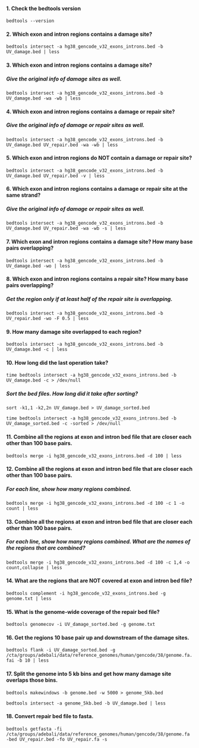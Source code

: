 #### 1. Check the bedtools version

`bedtools --version`

#### 2. Which exon and intron regions contains a damage site?

`bedtools intersect -a hg38_gencode_v32_exons_introns.bed -b UV_damage.bed | less`

#### 3. Which exon and intron regions contains a damage site? 

##### Give the original info of damage sites as well.

`bedtools intersect -a hg38_gencode_v32_exons_introns.bed -b UV_damage.bed -wa -wb | less`

#### 4. Which exon and intron regions contains a damage or repair site? 

##### Give the original info of damage or repair sites as well.

`bedtools intersect -a hg38_gencode_v32_exons_introns.bed -b UV_damage.bed UV_repair.bed -wa -wb | less`

#### 5. Which exon and intron regions do NOT contain a damage or repair site? 

`bedtools intersect -a hg38_gencode_v32_exons_introns.bed -b UV_damage.bed UV_repair.bed -v | less`

#### 6. Which exon and intron regions contains a damage or repair site at the same strand? 

##### Give the original info of damage or repair sites as well.

`bedtools intersect -a hg38_gencode_v32_exons_introns.bed -b UV_damage.bed UV_repair.bed -wa -wb -s | less`

#### 7. Which exon and intron regions contains a damage site? How many base pairs overlapping?

`bedtools intersect -a hg38_gencode_v32_exons_introns.bed -b UV_damage.bed -wo | less`

#### 8. Which exon and intron regions contains a repair site? How many base pairs overlapping?

##### Get the region only if at least half of the repair site is overlapping.

`bedtools intersect -a hg38_gencode_v32_exons_introns.bed -b UV_repair.bed -wo -F 0.5 | less`

#### 9. How many damage site overlapped to each region?

`bedtools intersect -a hg38_gencode_v32_exons_introns.bed -b UV_damage.bed -c | less`

#### 10. How long did the last operation take? 

`time bedtools intersect -a hg38_gencode_v32_exons_introns.bed -b UV_damage.bed -c > /dev/null`

##### Sort the bed files. How long did it take after sorting?

`sort -k1,1 -k2,2n UV_damage.bed > UV_damage_sorted.bed`

`time bedtools intersect -a hg38_gencode_v32_exons_introns.bed -b UV_damage_sorted.bed -c -sorted > /dev/null`

#### 11. Combine all the regions at exon and intron bed file that are closer each other than 100 base pairs.

`bedtools merge -i hg38_gencode_v32_exons_introns.bed -d 100 | less`

#### 12. Combine all the regions at exon and intron bed file that are closer each other than 100 base pairs. 

##### For each line, show how many regions combined.

`bedtools merge -i hg38_gencode_v32_exons_introns.bed -d 100 -c 1 -o count | less`

#### 13. Combine all the regions at exon and intron bed file that are closer each other than 100 base pairs. 

##### For each line, show how many regions combined. What are the names of the regions that are combined?

`bedtools merge -i hg38_gencode_v32_exons_introns.bed -d 100 -c 1,4 -o count,collapse | less`

#### 14. What are the regions that are NOT covered at exon and intron bed file?

`bedtools complement -i hg38_gencode_v32_exons_introns.bed -g genome.txt | less`

#### 15. What is the genome-wide coverage of the repair bed file?

`bedtools genomecov -i UV_damage_sorted.bed -g genome.txt`

#### 16. Get the regions 10 base pair up and downstream of the damage sites.

`bedtools flank -i UV_damage_sorted.bed -g /cta/groups/adebali/data/reference_genomes/human/gencode/38/genome.fa.fai -b 10 | less`

#### 17. Split the genome into 5 kb bins and get how many damage site overlaps those bins.

`bedtools makewindows -b genome.bed -w 5000 > genome_5kb.bed`

`bedtools intersect -a genome_5kb.bed -b UV_damage.bed | less`

#### 18. Convert repair bed file to fasta.

`bedtools getfasta -fi /cta/groups/adebali/data/reference_genomes/human/gencode/38/genome.fa -bed UV_repair.bed -fo UV_repair.fa -s`

